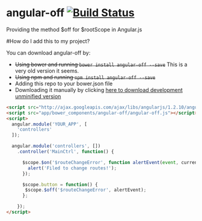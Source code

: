 # angular-off [![Build Status](https://travis-ci.org/gdi2290/angular-off.png?branch=master)](https://travis-ci.org/gdi2290/angular-off)

Providing the method $off for $rootScope in Angular.js

#How do I add this to my project?

You can download angular-off by:

* ~~Using bower and running `bower install angular-off --save`~~ This is a very old version it seems.
* ~~Using npm and running `npm install angular-off --save`~~
* Adding this repo to your bower.json file
* Downloading it manually by clicking [here to download development unminified version](https://raw.githubusercontent.com/gdi2290/angular-off/master/angular-off.js)


````html
<script src="http://ajax.googleapis.com/ajax/libs/angularjs/1.2.10/angular.min.js"></script>
<script src="app/bower_components/angular-off/angular-off.js"></script>
<script>
  angular.module('YOUR_APP', [
    'controllers'
  ]);

  angular.module('controllers', [])
    .controller('MainCtrl', function() {

      $scope.$on('$routeChangeError', function alertEvent(event, current, prevous, rejection) {
        alert('Filed to change routes!');
      });

      $scope.button = function() {
       $scope.$off('$routeChangeError', alertEvent);
      };

    });
</script>

````
